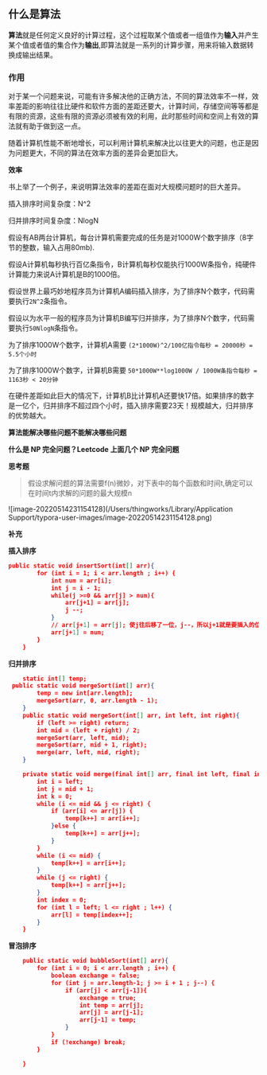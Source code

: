 ## 什么是算法

**算法**就是任何定义良好的计算过程，这个过程取某个值或者一组值作为**输入**并产生某个值或者值的集合作为**输出**,即算法就是一系列的计算步骤，用来将输入数据转换成输出结果。

### 作用

对于某一个问题来说，可能有许多解决他的正确方法，不同的算法效率不一样，效率差距的影响往往比硬件和软件方面的差距还要大，计算时间，存储空间等等都是有限的资源，这些有限的资源必须被有效的利用，此时那些时间和空间上有效的算法就有助于做到这一点。

随着计算机性能不断地增长，可以利用计算机来解决比以往更大的问题，也正是因为问题更大，不同的算法在效率方面的差异会更加巨大。

**效率**

书上举了一个例子，来说明算法效率的差距在面对大规模问题时的巨大差异。

插入排序时间复杂度：N^2

归并排序时间复杂度：NlogN

假设有AB两台计算机，每台计算机需要完成的任务是对1000W个数字排序（8字节的整数，输入占用80mb).

假设A计算机每秒执行百亿条指令，B计算机每秒仅能执行1000W条指令，纯硬件计算能力来说A计算机是B的1000倍。

假设世界上最巧妙地程序员为计算机A编码插入排序，为了排序N个数字，代码需要执行`2N^2`条指令。

假设以为水平一般的程序员为计算机B编写归并排序，为了排序N个数字，代码需要执行`50NlogN`条指令。

为了排序1000W个数字，计算机A需要 `(2*1000W)^2/100亿指令每秒 = 20000秒 = 5.5个小时`

为了排序1000W个数字，计算机B需要 `50*1000W**log1000W / 1000W条指令每秒 = 1163秒 < 20分钟`

在硬件差距如此巨大的情况下，计算机B比计算机A还要快17倍。如果排序的数字是一亿个，归并排序不超过四个小时，插入排序需要23天！规模越大，归并排序的优势越大。

**算法能解决哪些问题不能解决哪些问题**

**什么是 NP 完全问题？Leetcode 上面几个 NP 完全问题**

**思考题**

> 假设求解问题的算法需要f(n)微妙，对下表中的每个函数和时间t,确定可以在时间t内求解的问题的最大规模n

![image-20220514231154128](/Users/thingworks/Library/Application Support/typora-user-images/image-20220514231154128.png)

**补充**

**插入排序**

```json
public static void insertSort(int[] arr){
        for (int i = 1; i < arr.length ; i++) {
            int num = arr[i];
            int j = i - 1;
            while(j >=0 && arr[j] > num){
                arr[j+1] = arr[j];
                j --;
            }
            // arr[j+1] = arr[j]; 使j往后移了一位，j--，所以j+1就是要插入的位置
            arr[j+1] = num;
        }
    }
```

**归并排序**

```json
    static int[] temp;    
 public static void mergeSort(int[] arr){
        temp = new int[arr.length];
        mergeSort(arr, 0, arr.length - 1);
    }
    public static void mergeSort(int[] arr, int left, int right){
        if (left >= right) return;
        int mid = (left + right) / 2;
        mergeSort(arr, left, mid);
        mergeSort(arr, mid + 1, right);
        merge(arr, left, mid, right);
    }

    private static void merge(final int[] arr, final int left, final int mid, final int right) {
        int i = left;
        int j = mid + 1;
        int k = 0;
        while (i <= mid && j <= right) {
            if (arr[i] <= arr[j]) {
                temp[k++] = arr[i++];
            }else {
                temp[k++] = arr[j++];
            }
        }
        while (i <= mid) {
            temp[k++] = arr[i++];
        }
        while (j <= right) {
            temp[k++] = arr[j++];
        }
        int index = 0;
        for (int l = left; l <= right ; l++) {
            arr[l] = temp[index++];
        }
    }
```

**冒泡排序**

```json
    public static void bubbleSort(int[] arr){
        for (int i = 0; i < arr.length ; i++) {
            boolean exchange = false;
            for (int j = arr.length-1; j >= i + 1 ; j--) {
                if (arr[j] < arr[j-1]){
                    exchange = true;
                    int temp = arr[j];
                    arr[j] = arr[j-1];
                    arr[j-1] = temp;
                }
            }
            if (!exchange) break;
        }

    }
```

